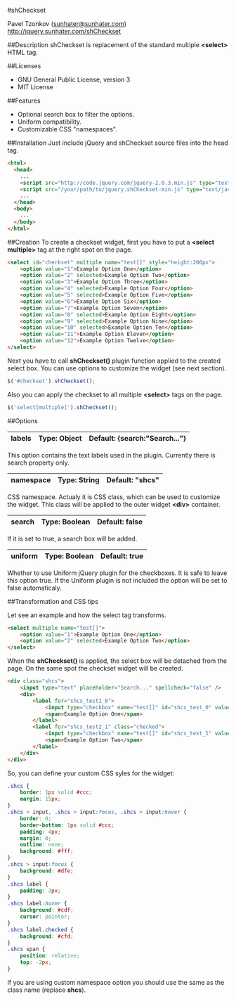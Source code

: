 #shCheckset

Pavel Tzonkov (sunhater@sunhater.com)
http://jquery.sunhater.com/shCheckset

##Description
shCheckset is replacement of the standard multiple **&lt;select&gt;** HTML tag.

##Licenses
* GNU General Public License, version 3
* MIT License

##Features
* Optional search box to filter the options.
* Uniform compatibility.
* Customizable CSS "namespaces".

##Installation
Just include jQuery and shCheckset source files into the head tag.

```html
<html>
  <head>
    ...
    <script src="http://code.jquery.com/jquery-2.0.3.min.js" type="text/javascript"></script>
    <script src="/your/path/to/jquery.shCheckset-min.js" type="text/javascript"></script>
    ...
  </head>
  <body>
    ...
  </body>
</html>
```

##Creation
To create a checkset widget, first you have to put a **&lt;select multiple&gt;** tag at the right spot on the page.

```html
<select id="checkset" multiple name="test[]" style="height:200px">
    <option value="1">Example Option One</option>
    <option value="2" selected>Example Option Two</option>
    <option value="3">Example Option Three</option>
    <option value="4" selected>Example Option Four</option>
    <option value="5" selected>Example Option Five</option>
    <option value="6">Example Option Six</option>
    <option value="7">Example Option Seven</option>
    <option value="8" selected>Example Option Eight</option>
    <option value="9" selected>Example Option Nine</option>
    <option value="10" selected>Example Option Ten</option>
    <option value="11">Example Option Eleven</option>
    <option value="12">Example Option Twelve</option>
</select>
```

Next you have to call **shCheckset()** plugin function applied to the created select box. You can use options to customize the widget (see next section).

```javascript
$('#checkset').shCheckset();
```

Also you can apply the checkset to all multiple **&lt;select&gt;** tags on the page.

```javascript
$('select[multiple]').shCheckset();
```

##Options

| labels | Type: Object | Default: {search:"Search..."} |
|--------|--------------|-------------------------------|

This option contains the text labels used in the plugin. Currently there is search property only.

| namespace | Type: String | Default: "shcs" |
|-----------|--------------|-----------------|

CSS namespace. Actualy it is CSS class, which can be used to customize the widget. This class will be applied to the outer widget **&lt;div&gt;** container.

| search | Type: Boolean | Default: false |
|--------|---------------|----------------|

If it is set to true, a search box will be added.

| uniform | Type: Boolean | Default: true |
|---------|---------------|---------------|

Whether to use Uniform jQuery plugin for the checkboxes. It is safe to leave this option true. If the Uniform plugin is not included the option will be set to false automaticaly.

##Transformation and CSS tips

Let see an example and how the select tag transforms.

```html
<select multiple name="test[]">
    <option value="1">Example Option One</option>
    <option value="2" selected>Example Option Two</option>
</select>
```

When the **shCheckset()** is applied, the select box will be detached from the page. On the same spot the checkset widget will be created.

```html
<div class="shcs">
    <input type="text" placeholder="Search..." spellcheck="false" />
    <div>
        <label for="shcs_test1_0">
            <input type="checkbox" name="test[]" id="shcs_test_0" value="1" />
            <span>Example Option One</span>
        </label>
        <label for="shcs_test2_1" class="checked">
            <input type="checkbox" name="test[]" id="shcs_test_1" value="2" checked />
            <span>Example Option Two</span>
        </label>
    </div>
</div>
```

So, you can define your custom CSS syles for the widget:

```css
.shcs {
    border: 1px solid #ccc;
    margin: 15px;
}
.shcs > input, .shcs > input:focus, .shcs > input:hover {
    border: 0;
    border-bottom: 1px solid #ccc;
    padding: 4px;
    margin: 0;
    outline: none;
    background: #fff;
}
.shcs > input:focus {
    background: #dfe;
}
.shcs label {
    padding: 3px;
}
.shcs label:hover {
    background: #cdf;
    cursor: pointer;
}
.shcs label.checked {
    background: #cfd;
}
.shcs span {
    position: relative;
    top: -2px;
}
```

If you are using custom namespace option you should use the same as the class name (replace **shcs**).

